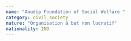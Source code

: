 ```yaml
---
name: "Anudip Foundation of Social Welfare "
category: civil_society
nature: "Organisation à but non lucratif"
nationality: IND
---
```

    